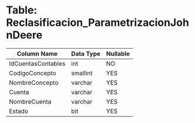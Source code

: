 # Table: Reclasificacion_ParametrizacionJohnDeere

| Column Name | Data Type | Nullable |
|-------------|-----------|----------|
| IdCuentasContables | int | NO |
| CodigoConcepto | smallint | YES |
| NombreConcepto | varchar | YES |
| Cuenta | varchar | YES |
| NombreCuenta | varchar | YES |
| Estado | bit | YES |
